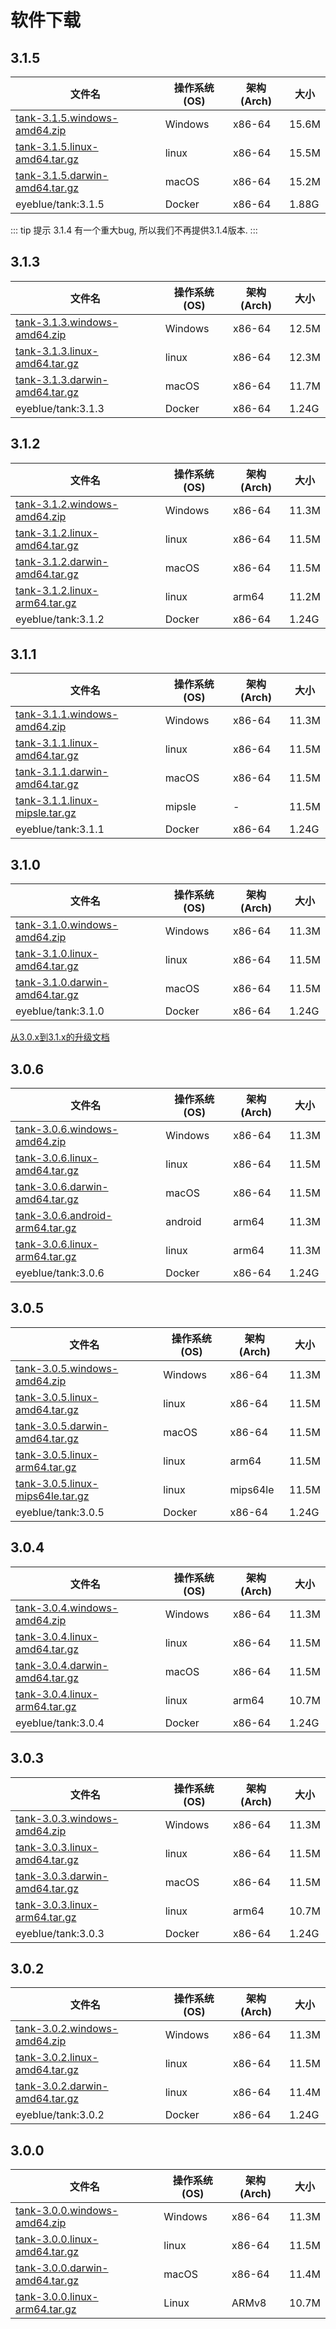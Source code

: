 # 软件下载


## 3.1.5

| 文件名        | 操作系统(OS)   |  架构(Arch)  |  大小  |
| --------   | --------  | --------  | --------  |
| [tank-3.1.5.windows-amd64.zip](https://tanker.eyeblue.cn/api/alien/download/c1753d9b-039a-4c34-4f27-500673c2cfc2/tank-3.1.5.windows-amd64.zip)     | Windows |   x86-64    |   	15.6M    | 
| [tank-3.1.5.linux-amd64.tar.gz](https://tanker.eyeblue.cn/api/alien/download/ad56de35-16e2-463e-48c6-b7e808e67a4b/tank-3.1.5.linux-amd64.tar.gz)     | linux |   x86-64    |   	15.5M    |
| [tank-3.1.5.darwin-amd64.tar.gz](https://tanker.eyeblue.cn/api/alien/download/f1fe3e39-fb2c-4784-5f0b-0ff87ce665bc/tank-3.1.5.darwin-amd64.tar.gz)     | macOS |   x86-64    |   	15.2M    | 
| eyeblue/tank:3.1.5    | Docker |   x86-64    |   	1.88G    |

::: tip 提示
3.1.4 有一个重大bug, 所以我们不再提供3.1.4版本.
:::


## 3.1.3

| 文件名        | 操作系统(OS)   |  架构(Arch)  |  大小  |
| --------   | --------  | --------  | --------  |
| [tank-3.1.3.windows-amd64.zip](https://tanker.eyeblue.cn/api/alien/download/10ef8c84-c4ad-425b-651c-a28945fcdf38/tank-3.1.3.windows-amd64.zip)     | Windows |   x86-64    |   	12.5M    | 
| [tank-3.1.3.linux-amd64.tar.gz](https://tanker.eyeblue.cn/api/alien/download/689d5c0a-9425-4836-6803-43a81076da16/tank-3.1.3.linux-amd64.tar.gz)     | linux |   x86-64    |   	12.3M    |
| [tank-3.1.3.darwin-amd64.tar.gz](https://tanker.eyeblue.cn/api/alien/download/00cd1c12-4124-4923-6744-872f09f71540/tank-3.1.3.darwin-amd64.tar.gz)     | macOS |   x86-64    |   	11.7M    | 
| eyeblue/tank:3.1.3    | Docker |   x86-64    |   	1.24G    |

## 3.1.2

| 文件名        | 操作系统(OS)   |  架构(Arch)  |  大小  |
| --------   | --------  | --------  | --------  |
| [tank-3.1.2.windows-amd64.zip](https://tanker.eyeblue.cn/api/alien/download/78632f19-b808-430c-6dc6-b688756a493f/tank-3.1.2.windows-amd64.zip)     | Windows |   x86-64    |   	11.3M    | 
| [tank-3.1.2.linux-amd64.tar.gz](https://tanker.eyeblue.cn/api/alien/download/421278a7-9400-4ae3-6398-175cb1cfb062/tank-3.1.2.linux-amd64.tar.gz)     | linux |   x86-64    |   	11.5M    |
| [tank-3.1.2.darwin-amd64.tar.gz](https://tanker.eyeblue.cn/api/alien/download/46fc199a-3878-4288-4fd6-a518e8b5d729/tank-3.1.2.darwin-amd64.tar.gz)     | macOS |   x86-64    |   	11.5M    | 
| [tank-3.1.2.linux-arm64.tar.gz](https://tanker.eyeblue.cn/api/alien/download/616fe38e-0f9a-479a-4eb2-ef0fa50ba222/tank-3.1.2.linux-arm64.tar.gz)     | linux |   arm64    |   	11.2M    | 
| eyeblue/tank:3.1.2    | Docker |   x86-64    |   	1.24G    |


## 3.1.1

| 文件名        | 操作系统(OS)   |  架构(Arch)  |  大小  |
| --------   | --------  | --------  | --------  |
| [tank-3.1.1.windows-amd64.zip](https://tanker.eyeblue.cn/api/alien/download/c4d33b70-7fe1-4b8f-5fc7-a0079556894f/tank-3.1.1.windows-amd64.zip)     | Windows |   x86-64    |   	11.3M    | 
| [tank-3.1.1.linux-amd64.tar.gz](https://tanker.eyeblue.cn/api/alien/download/4a9120d9-3e7f-4143-7aaa-9dfa42d7374a/tank-3.1.1.linux-amd64.tar.gz)     | linux |   x86-64    |   	11.5M    |
| [tank-3.1.1.darwin-amd64.tar.gz](https://tanker.eyeblue.cn/api/alien/download/9b37dbed-bc3f-4917-5d62-732ed1db5c26/tank-3.1.1.darwin-amd64.tar.gz)     | macOS |   x86-64    |   	11.5M    | 
| [tank-3.1.1.linux-mipsle.tar.gz](https://tanker.eyeblue.cn/api/alien/download/f3da074f-3e4c-4849-6863-7a8198e700fa/tank-3.1.1.linux-mipsle.tar.gz)     | mipsle |   -    |   	11.5M    |
| eyeblue/tank:3.1.1     | Docker |   x86-64    |   	1.24G    |


## 3.1.0

| 文件名        | 操作系统(OS)   |  架构(Arch)  |  大小  |
| --------   | --------  | --------  | --------  |
| [tank-3.1.0.windows-amd64.zip](https://tanker.eyeblue.cn/api/alien/download/b11019b7-25aa-4365-595d-511a2fafbbed/tank-3.1.0.windows-amd64.zip)     | Windows |   x86-64    |   	11.3M    | 
| [tank-3.1.0.linux-amd64.tar.gz](https://tanker.eyeblue.cn/api/alien/download/0c13371c-f2a6-4bc6-74a7-f82fc04e3a8f/tank-3.1.0.linux-amd64.tar.gz)     | linux |   x86-64    |   	11.5M    |
| [tank-3.1.0.darwin-amd64.tar.gz](https://tanker.eyeblue.cn/api/alien/download/906e64f2-2885-4ebe-45eb-49ff3119ee18/tank-3.1.0.darwin-amd64.tar.gz)     | macOS |   x86-64    |   	11.5M    | 
| eyeblue/tank:3.1.0     | Docker |   x86-64    |   	1.24G    |

[从3.0.x到3.1.x的升级文档](https://tank-doc.eyeblue.cn/advance/migrate.html)

## 3.0.6

| 文件名        | 操作系统(OS)   |  架构(Arch)  |  大小  |
| --------   | --------  | --------  | --------  |
| [tank-3.0.6.windows-amd64.zip](https://tanker.eyeblue.cn/api/alien/download/10faac74-31d8-4d4b-6cde-f60b56ce09fe/tank-3.0.6.windows-amd64.zip)     | Windows |   x86-64    |   	11.3M    |
| [tank-3.0.6.linux-amd64.tar.gz](https://tanker.eyeblue.cn/api/alien/download/96f9ab48-a6d2-4fd1-5292-cd5d16a58af1/tank-3.0.6.linux-amd64.tar.gz)     | linux |   x86-64    |   	11.5M    |
| [tank-3.0.6.darwin-amd64.tar.gz](https://tanker.eyeblue.cn/api/alien/download/928b95e6-fe56-4313-7acb-8a7c5018557a/tank-3.0.6.darwin-amd64.tar.gz)     | macOS |   x86-64    |   	11.5M    |
| [tank-3.0.6.android-arm64.tar.gz](https://tanker.eyeblue.cn/api/alien/download/e405dc82-660e-463f-5fb3-add8b7d7e2c9/tank-3.0.6.android-arm64.tar.gz)     | android |   arm64    |   	11.3M    |
| [tank-3.0.6.linux-arm64.tar.gz](https://tanker.eyeblue.cn/api/alien/download/fd4bf099-842c-47f4-419d-49d116f952fd/tank-3.0.6.linux-arm64.tar.gz)     | linux |   arm64    |   	11.3M    |
| eyeblue/tank:3.0.6     | Docker |   x86-64    |   	1.24G    |


## 3.0.5

| 文件名        | 操作系统(OS)   |  架构(Arch)  |  大小  |
| --------   | --------  | --------  | --------  |
| [tank-3.0.5.windows-amd64.zip](https://tanker.eyeblue.cn/api/alien/download/57c92e97-5fbf-4fd8-5668-db0136dad690/tank-3.0.5.windows-amd64.zip)     | Windows |   x86-64    |   	11.3M    |
| [tank-3.0.5.linux-amd64.tar.gz](https://tanker.eyeblue.cn/api/alien/download/36778041-39aa-426f-43bb-eb489bc2b564/tank-3.0.5.linux-amd64.tar.gz)     | linux |   x86-64    |   	11.5M    |
| [tank-3.0.5.darwin-amd64.tar.gz](https://tanker.eyeblue.cn/api/alien/download/7260dac6-b260-4b88-6fff-28a7723b05d5/tank-3.0.5.darwin-amd64.tar.gz)     | macOS |   x86-64    |   	11.5M    |
| [tank-3.0.5.linux-arm64.tar.gz](https://tanker.eyeblue.cn/api/alien/download/4444b9d1-ec56-4862-567f-b606f3f2b0bb/tank-3.0.5.linux-arm64.tar.gz)     | linux |   arm64    |   	11.5M    |
| [tank-3.0.5.linux-mips64le.tar.gz](https://tanker.eyeblue.cn/api/alien/download/07bfafd0-3deb-4bd1-5e8a-040ae0d65318/tank-3.0.5.linux-mips64le.tar.gz)     | linux |   mips64le    |   	11.5M    |
| eyeblue/tank:3.0.5     | Docker |   x86-64    |   	1.24G    |

## 3.0.4

| 文件名        | 操作系统(OS)   |  架构(Arch)  |  大小  |
| --------   | --------  | --------  | --------  |
| [tank-3.0.4.windows-amd64.zip](https://tanker.eyeblue.cn/api/alien/download/467b0334-99f6-48e9-590f-7d20111e7b70/tank-3.0.4.windows-amd64.zip)     | Windows |   x86-64    |   	11.3M    |
| [tank-3.0.4.linux-amd64.tar.gz](https://tanker.eyeblue.cn/api/alien/download/56aeaa88-fe94-49bd-5bfc-6bbdc914c840/tank-3.0.4.linux-amd64.tar.gz)     | linux |   x86-64    |   	11.5M    |
| [tank-3.0.4.darwin-amd64.tar.gz](https://tanker.eyeblue.cn/api/alien/download/5002878e-f9d4-4c0c-6d8b-f65109d813e1/tank-3.0.4.darwin-amd64.tar.gz)     | macOS |   x86-64    |   	11.5M    |
| [tank-3.0.4.linux-arm64.tar.gz](https://tanker.eyeblue.cn/api/alien/download/143545a7-ac81-4724-50b9-d9f79ed8fd00/tank-3.0.4.linux-arm64.tar.gz)     | linux |   arm64    |   	10.7M    |
| eyeblue/tank:3.0.4     | Docker |   x86-64    |   	1.24G    |

## 3.0.3

| 文件名        | 操作系统(OS)   |  架构(Arch)  |  大小  |
| --------   | --------  | --------  | --------  |
| [tank-3.0.3.windows-amd64.zip](https://tanker.eyeblue.cn/api/alien/download/787cc5c9-f5fe-4954-5611-0078cbb29827/tank-3.0.3.windows-amd64.zip)     | Windows |   x86-64    |   	11.3M    |
| [tank-3.0.3.linux-amd64.tar.gz](https://tanker.eyeblue.cn/api/alien/download/72f64b06-3e8c-47bd-4a95-88a0b6176a90/tank-3.0.3.linux-amd64.tar.gz)     | linux |   x86-64    |   	11.5M    |
| [tank-3.0.3.darwin-amd64.tar.gz](https://tanker.eyeblue.cn/api/alien/download/69410a62-1b3d-401e-718a-e6962c87aeee/tank-3.0.3.darwin-amd64.tar.gz)     | macOS |   x86-64    |   	11.5M    |
| [tank-3.0.3.linux-arm64.tar.gz](https://tanker.eyeblue.cn/api/alien/download/12b7f7b7-a8b0-43ff-7841-b75b95898b04/tank-3.0.3.linux-arm64.tar.gz)     | linux |   arm64    |   	10.7M    |
| eyeblue/tank:3.0.3     | Docker |   x86-64    |   	1.24G    |

## 3.0.2

| 文件名        | 操作系统(OS)   |  架构(Arch)  |  大小  |
| --------   | --------  | --------  | --------  |
| [tank-3.0.2.windows-amd64.zip](https://tanker.eyeblue.cn/api/alien/download/a9c39111-b25d-480d-46da-52748dec2d8c/tank-3.0.2.windows-amd64.zip)     | Windows |   x86-64    |   	11.3M    |
| [tank-3.0.2.linux-amd64.tar.gz](https://tanker.eyeblue.cn/api/alien/download/aac57797-0042-4bf0-7d88-b0e5c42d53ac/tank-3.0.2.linux-amd64.tar.gz)     | linux |   x86-64    |   	11.5M    |
| [tank-3.0.2.darwin-amd64.tar.gz](https://tanker.eyeblue.cn/api/alien/download/6cd552af-a459-451d-70e9-93097ffe31c4/tank-3.0.2.darwin-amd64.tar.gz)     | linux |   x86-64    |   	11.4M    |
| eyeblue/tank:3.0.2     | Docker |   x86-64    |   	1.24G    |

## 3.0.0

| 文件名        | 操作系统(OS)   |  架构(Arch)  |  大小  |
| --------   | --------  | --------  | --------  |
| [tank-3.0.0.windows-amd64.zip](https://tanker.eyeblue.cn/api/alien/download/95799106-4dde-461c-7eda-6b7c6af0c621/tank-3.0.0.windows-amd64.zip)     | Windows |   x86-64    |   	11.3M    |
| [tank-3.0.0.linux-amd64.tar.gz](https://tanker.eyeblue.cn/api/alien/download/30551b91-fbc3-49f2-6631-40c9858451d9/tank-3.0.0.linux-amd64.tar.gz)     | linux |   x86-64    |   	11.5M    |
| [tank-3.0.0.darwin-amd64.tar.gz](https://tanker.eyeblue.cn/api/alien/download/6047021d-d139-4e21-4c81-e045b224b10a/tank-3.0.0.darwin-amd64.tar.gz)     | macOS |   x86-64    |   	11.4M    |
| [tank-3.0.0.linux-arm64.tar.gz](https://tanker.eyeblue.cn/api/alien/download/5e933881-ce16-4624-5ea5-0fa0a41bb103/tank-3.0.0.linux-arm64.tar.gz)     | Linux |   ARMv8    |   	10.7M    |

